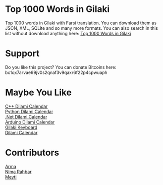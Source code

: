 # Top 1000 Words in Gilaki
Top 1000 words in Gilaki with Farsi translation. You can download them as JSON, XML, SQLite and so many more formats.
You can also search in this list without download anything here: [Top 1000 Words in Gilaki](https://lordarma.github.io/Top-1000-Words-in-Gilaki)

# Support
Do you like this project? You can donate Bitcoins here:
bc1qx7arvae99jv0s2qnaf3v9qaxr6f22p4cpwuaph

# Maybe You Like
[C++ Dilami Calendar](https://github.com/LordArma/Dilami-Calendar-C-)
<br/>
[Python Dilami Calendar](https://github.com/Jangal/python-dilami-calendar)
<br/>
[.Net Dilami Calendar](https://github.com/Jangal/Dilami-Calendar-.Net)
<br/>
[Arduino Dilami Calendar](https://github.com/LordArma/Dilami-Calendar-Arduino)
<br/>
[Gilaki Keyboard](https://gilakikeyboard.ir)
<br/>
[Dilami Calendar](https://giltime.ir)

# Contributors
[Arma](https://github.com/LordArma)
<br/>
[Nima Rahbar](https://instagram.com/shabkhooon)
<br/>
[Meyti](https://github.com/meyt)
<br/>
